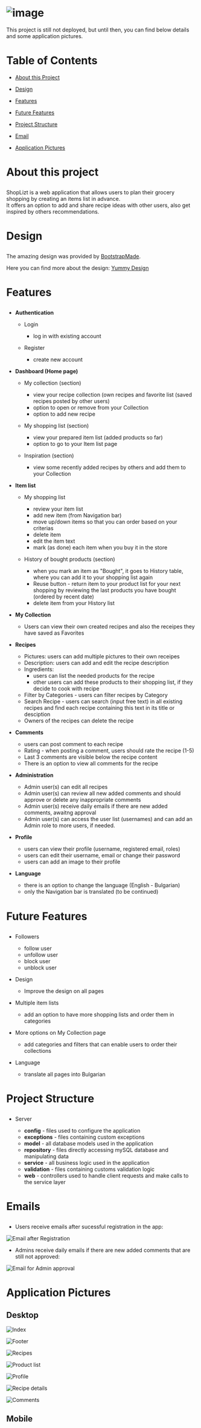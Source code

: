 # ![image](https://user-images.githubusercontent.com/104612887/227734156-42b96841-ff9c-4a66-a420-97a99a2386db.png)

This project is still not deployed, but until then, you can find below details and some application pictures.

# Table of Contents
  - <a href="#about">About this Project</a>
  - <a href="#design">Design</a>
  
  - <a href="#features">Features</a>
  - <a href="#future-features">Future Features</a>
  - <a href="#project-structure">Project Structure</a>
  - <a href="#email">Email</a>
  - <a href="#application-pictures">Application Pictures</a>

# <p id="about">About this project</p>

ShopLizt is a web application that allows users to plan their grocery shopping by creating an items list in advance. <br>
It offers an option to add and share recipe ideas with other users, also get inspired by others recommendations.

# <p id="design">Design</p>

The amazing design was provided by <a href="https://bootstrapmade.com/">BootstrapMade</a>.

Here you can find more about the design: <a href="https://bootstrapmade.com/demo/templates/Yummy/">Yummy Design</a>

# <p id="features">Features</p>
 - <strong>Authentication</strong>
    - Login
      - log in with existing account

    - Register
      - create new account
 

 - <strong>Dashboard (Home page)</strong>

    - My collection (section) 
      - view your recipe collection (own recipes and favorite list (saved recipes posted by other users)
      - option to open or remove from your Collection
      - option to add new recipe

    - My shopping list (section)
      - view your prepared item list (added products so far) 
      - option to go to your Item list page 

    -	Inspiration (section)
        -	view some recently added recipes by others and add them to your Collection



 - <strong>Item list</strong>

    - My shopping list
      - review your item list
      - add new item (from Navigation bar)
      - move up/down items so that you can order based on your criterias
      - delete item 
      - edit the item text
      - mark (as done) each item when you buy it in the store
      
    - History of bought products (section)
      - when you mark an item as "Bought", it goes to History table, where you can add it to your shopping list again 
      - Reuse button - return item to your product list for your next shopping by reviewing the last products you have bought (ordered by recent date)
      - delete item from your History list



 - <strong>My Collection</strong>
  
      - Users can view their own created recipes and also the receipes they have saved as Favorites


 - <strong>Recipes</strong>
 
    - Pictures: users can add multiple pictures to their own receipes
    - Description: users can add and edit the recipe description
    - Ingredients: 
        - users can list the needed products for the recipe
        - other users can add these products to their shopping list, if they decide to cook with recipe
    - Filter by Categories - users can filter recipes by Category
    - Search Recipe - users can search (input free text) in all existing recipes and find each recipe containing this text in its title or desciption
    - Owners of the recipes can delete the recipe



 - <strong>Comments</strong>

      - users can post comment to each recipe
      - Rating - when posting a comment, users should rate the recipe (1-5)
      - Last 3 comments are visible below the recipe content
      - There is an option to view all comments for the recipe



 - <strong>Administration</strong>

      - Admin user(s) can edit all recipes
      -	Admin user(s) can review all new added comments and should approve or delete any inappropriate comments
      -	Admin user(s) receive daily emails if there are new added comments, awaitng approval
      -	Admin user(s) can access the user list (usernames) and can add an Admin role to more users, if needed.


 - <strong>Profile</strong>

      - users can view their profile (username, registered email, roles)
      - users can edit their username, email or change their password
      - users can add an image to their profile


 - <strong>Language</strong>
    - there is an option to change the language (English - Bulgarian)
    - only the Navigation bar is translated (to be continued)


# <p id="future-features">Future Features</p>
  - Followers
    - follow user
    - unfollow user
    - block user
    - unblock user
    

  - Design
    - Improve the design on all pages


  - Multiple item lists
    - add an option to have more shopping lists and order them in categories


  - More options on My Collection page
    - add categories and filters that can enable users to order their collections


  - Language
    - translate all pages into Bulgarian
   


# <p id="project-structure">Project Structure</p>
- Server 

  - **config** - files used to configure the application
  - **exceptions** - files containing custom exceptions
  - **model** - all database models used in the application
  - **repository** - files directly accessing mySQL database and manipulating data
  - **service** - all business logic used in the application
  - **validation** - files containing customs validation logic
  - **web** - controllers used to handle client requests and make calls to the service layer


# <p id="email">Emails</p>
  - Users receive emails after sucessful registration in the app:

![Email after Registration](https://user-images.githubusercontent.com/104612887/228738463-5d037bab-24e5-4d45-80b6-49b380ef9323.png)

  - Admins receive daily emails if there are new added comments that are still not approved:

![Email for Admin approval](https://user-images.githubusercontent.com/104612887/228433003-8704df09-019b-450b-b66d-119977ae50c0.png)


# <p id="application-pictures">Application Pictures</p>

## Desktop
![Index](https://user-images.githubusercontent.com/104612887/227734581-d495bb90-0d5b-4c86-a2c9-1af4e096daf8.png)

![Footer](https://user-images.githubusercontent.com/104612887/227734614-cecf06e1-f8fc-43f8-8068-8cb2adcf9f50.png)

![Recipes](https://user-images.githubusercontent.com/104612887/227734891-de6d7e4e-02a7-4fa4-bb64-cec1d40ac4c8.png)

![Product list](https://user-images.githubusercontent.com/104612887/227734789-1397b30e-8212-43fd-bca9-e2464b1d3107.png)

![Profile](https://user-images.githubusercontent.com/104612887/227734987-a902787f-0dca-4ccf-becf-4c3928338460.png)

![Recipe details](https://user-images.githubusercontent.com/104612887/227735109-15467118-142a-401c-8568-66220edf34da.png)

![Comments](https://user-images.githubusercontent.com/104612887/227735189-90c69cca-95ba-4711-bfbd-a72e8e888624.png)





## Mobile
